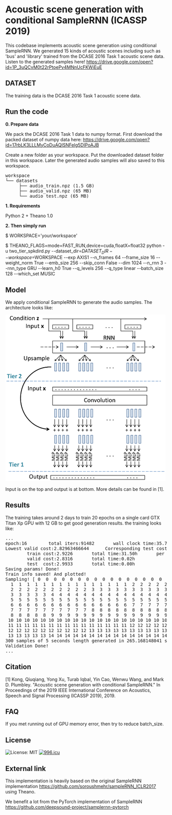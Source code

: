 # Acoustic scene generation with conditional SampleRNN (ICASSP 2019)

This codebase implements acoustic scene generation using conditional SampleRNN. We generated 15 kinds of acoustic scenes including such as 'bus' and 'library' trained from the DCASE 2016 Task 1 acoustic scene data. Listen to the generated samples here! https://drive.google.com/open?id=1P_3uQCvM0t22rPtoePv4MNnUcFKWiEuE

## DATASET
The training data is the DCASE 2016 Task 1 acoustic scene data. 


## Run the code

**0. Prepare data** 

We pack the DCASE 2016 Task 1 data to numpy format. First download the packed dataset of numpy data here: https://drive.google.com/open?id=17rbLK3LLLMyCoDuAQISNFelg5DIPoAJB

Create a new folder as your workspace. Put the downloaded dataset folder in this workspace. Later the generated audio samples will also saved to this workspace. 

<pre>
workspace
└── datasets
     ├── audio_train.npz (1.5 GB)
     ├── audio_valid.npz (65 MB)
     └── audio_test.npz (65 MB)
</pre>

**1. Requirements** 

Python 2 + Theano 1.0

**2. Then simply run**

$ WORKSPACE='your/workspace'

$ THEANO_FLAGS=mode=FAST_RUN,device=cuda,floatX=float32 python -u two_tier_spkdird.py --dataset_dir=$DATASET_DIR --workspace=$WORKSPACE --exp AXIS1 --n_frames 64 --frame_size 16 --weight_norm True --emb_size 256 --skip_conn False --dim 1024 --n_rnn 3 --rnn_type GRU --learn_h0 True --q_levels 256 --q_type linear --batch_size 128 --which_set MUSIC


## Model
We apply conditional SampleRNN to generate the audio samples. The architecture looks like:

<img src="appendixes/samplernn.png" width="500">

Input is on the top and output is at bottom. More details can be found in [1]. 

## Results
The training takes around 2 days to train 20 epochs on a single card GTX Titan Xp GPU with 12 GB to get good generation results. the training looks like:

<pre>
...
epoch:16        total iters:91482       wall clock time:35.70h
Lowest valid cost:2.82963466644      Corresponding test cost:2.99329781532
        train cost:2.9226       total time:31.50h       per iter:1.240s
        valid cost:2.8316       total time:0.02h
        test  cost:2.9933       total time:0.00h
Saving params! Done!
Train info saved! And plotted!
Sampling! [ 0  0  0  0  0  0  0  0  0  0  0  0  0  0  0  0  0  0  0  0  1  1  1  1  1
  1  1  1  1  1  1  1  1  1  1  1  1  1  1  1  2  2  2  2  2  2  2  2  2  2
  2  2  2  2  2  2  2  2  2  2  3  3  3  3  3  3  3  3  3  3  3  3  3  3  3
  3  3  3  3  3  4  4  4  4  4  4  4  4  4  4  4  4  4  4  4  4  4  4  4  4
  5  5  5  5  5  5  5  5  5  5  5  5  5  5  5  5  5  5  5  5  6  6  6  6  6
  6  6  6  6  6  6  6  6  6  6  6  6  6  6  6  7  7  7  7  7  7  7  7  7  7
  7  7  7  7  7  7  7  7  7  7  8  8  8  8  8  8  8  8  8  8  8  8  8  8  8
  8  8  8  8  8  9  9  9  9  9  9  9  9  9  9  9  9  9  9  9  9  9  9  9  9
 10 10 10 10 10 10 10 10 10 10 10 10 10 10 10 10 10 10 10 10 11 11 11 11 11
 11 11 11 11 11 11 11 11 11 11 11 11 11 11 11 12 12 12 12 12 12 12 12 12 12
 12 12 12 12 12 12 12 12 12 12 13 13 13 13 13 13 13 13 13 13 13 13 13 13 13
 13 13 13 13 13 14 14 14 14 14 14 14 14 14 14 14 14 14 14 14 14 14 14 14 14]
300 samples of 5 seconds length generated in 265.168148041 seconds. Done!
Validation Done!
...
</pre>

## Citation
[1] Kong, Qiuqiang, Yong Xu, Turab Iqbal, Yin Cao, Wenwu Wang, and Mark D. Plumbley. "Acoustic scene generation with conditional SampleRNN." In Proceedings of the 2019 IEEE International Conference on Acoustics, Speech and Signal Processing (ICASSP 2019), 2019.

## FAQ
If you met running out of GPU memory error, then try to reduce batch_size. 

## License
![License: MIT](https://img.shields.io/badge/License-MIT-yellow.svg)
<a href="https://996.icu"><img src="https://img.shields.io/badge/link-996.icu-red.svg" alt="996.icu" /></a>


## External link

This implementation is heavily based on the original SampleRNN implementation https://github.com/soroushmehr/sampleRNN_ICLR2017 using Theano. 

We benefit a lot from the PyTorch implementation of SampleRNN https://github.com/deepsound-project/samplernn-pytorch
